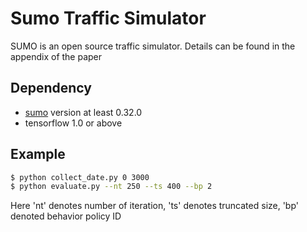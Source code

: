 # Sumo Traffic Simulator
SUMO is an open source traffic simulator. Details can be found in the appendix of the paper

## Dependency
* [sumo](http://www.sumo.dlr.de/userdoc/Installing.html) version at least 0.32.0
* tensorflow 1.0 or above

## Example
```sh
$ python collect_date.py 0 3000
$ python evaluate.py --nt 250 --ts 400 --bp 2
```
Here 'nt' denotes number of iteration, 'ts' denotes truncated size, 'bp' denoted behavior policy ID